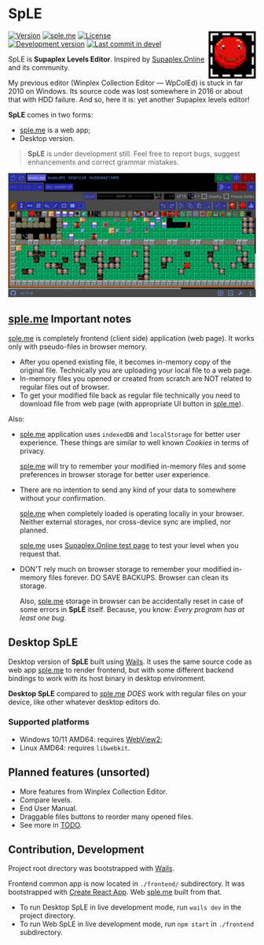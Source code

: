 # SpLE

<img src="frontend/public/favicon.svg" alt="sd-ed" align="right" width="96" height="96">

[![Version](https://img.shields.io/github/package-json/v/vovan-ve/supaplex-levels-editor?filename=frontend%2Fpackage.json)](https://github.com/Vovan-VE/supaplex-levels-editor/releases)
[![sple.me](https://img.shields.io/badge/https-sple.me-blue)][sple.me]
[![License](https://img.shields.io/github/license/vovan-ve/supaplex-levels-editor)](./LICENSE)
<br>
[![Development version](https://img.shields.io/github/package-json/v/vovan-ve/supaplex-levels-editor/devel?filename=frontend%2Fpackage.json&label=in+dev)](https://github.com/Vovan-VE/supaplex-levels-editor/blob/devel/CHANGELOG.md)
[![Last commit in devel](https://img.shields.io/github/last-commit/vovan-ve/supaplex-levels-editor/devel)](https://github.com/Vovan-VE/supaplex-levels-editor/compare/devel)

SpLE is **Supaplex Levels Editor**. Inspired by [Supaplex.Online][spo] and its
community.

My previous editor (Winplex Collection Editor — WpColEd) is stuck in far 2010 on
Windows. Its source code was lost somewhere in 2016 or about that with HDD
failure. And so, here it is: yet another Supaplex levels editor!

**SpLE** comes in two forms:

- [sple.me][sple.me] is a web app;
- Desktop version.

> **SpLE** is under development still. Feel free to report bugs, suggest
> enhancements and correct grammar mistakes.

![screenshot](./.github/preview.png)

## [sple.me][sple.me] Important notes

[sple.me][sple.me] is completely frontend (client side) application (web page).
It works only with pseudo-files in browser memory.

- After you opened existing file, it becomes in-memory copy of the original
  file. Technically you are uploading your local file to a web page.
- In-memory files you opened or created from scratch are NOT related to regular
  files out of browser.
- To get your modified file back as regular file technically you need to
  download file from web page (with appropriate UI button in
  [sple.me][sple.me]).

Also:

- [sple.me][sple.me] application uses `indexedDB` and `localStorage` for better
  user experience. These things are similar to well known _Cookies_ in terms of
  privacy.

  [sple.me][sple.me] will try to remember your modified in-memory files and some
  preferences in browser storage for better user experience.

- There are no intention to send any kind of your data to somewhere without your
  confirmation.

  [sple.me][sple.me] when completely loaded is operating locally in your
  browser. Neither external storages, nor cross-device sync are implied, nor
  planned.

  [sple.me][sple.me] uses [Supaplex.Online test page][spo.test] to test your
  level when you request that.

- DON'T rely much on browser storage to remember your modified in-memory files
  forever. DO SAVE BACKUPS. Browser can clean its storage.

  Also, [sple.me][sple.me] storage in browser can be accidentally reset in case
  of some errors in **SpLE** itself. Because, you know: _Every program has at
  least one bug_.

## Desktop SpLE

Desktop version of **SpLE** built using [Wails][wails]. It uses the same source
code as web app [sple.me][sple.me] to render frontend, but with some different
backend bindings to work with its host binary in desktop environment.

**Desktop SpLE** compared to [sple.me][sple.me] _DOES_ work with regular files
on your device, like other whatever desktop editors do.

### Supported platforms

- Windows 10/11 AMD64: requires [WebView2](https://developer.microsoft.com/en-us/microsoft-edge/webview2/);
- Linux AMD64: requires `libwebkit`.

## Planned features (unsorted)

- More features from Winplex Collection Editor.
- Compare levels.
- End User Manual.
- Draggable files buttons to reorder many opened files.
- See more in [TODO](./TODO.md).

## Contribution, Development

Project root directory was bootstrapped with [Wails][wails].

Frontend common app is now located in `./frontend/` subdirectory. It was
bootstrapped with [Create React App][cra]. Web [sple.me][sple.me] built from
that.

- To run Desktop SpLE in live development mode, run `wails dev` in the project
  directory.
- To run Web SpLE in live development mode, run `npm start` in `./frontend`
  subdirectory.

[cra]: https://github.com/facebook/create-react-app
[sple.me]: https://sple.me
[spo]: https://www.supaplex.online/
[spo.test]: https://www.supaplex.online/test/
[wails]: https://wails.io
